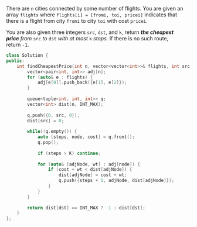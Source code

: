 There are `n` cities connected by some number of flights. You are given an array `flights` where `flights[i] = [fromi, toi, pricei]` indicates that there is a flight from city `fromi` to city `toi` with cost `pricei`.

You are also given three integers `src`, `dst`, and `k`, return _**the cheapest price** from_ `src` _to_ `dst` _with at most_ `k` _stops._ If there is no such route, return `-1`.

```cpp
class Solution {
public:
    int findCheapestPrice(int n, vector<vector<int>>& flights, int src, int dst, int K) {
        vector<pair<int, int>> adj[n];
        for (auto& e : flights) {
            adj[e[0]].push_back({e[1], e[2]});
        }
        
        queue<tuple<int, int, int>> q;
        vector<int> dist(n, INT_MAX);
        
        q.push({0, src, 0});
        dist[src] = 0;
        
        while(!q.empty()) {
            auto [steps, node, cost] = q.front();
            q.pop();
            
            if (steps > K) continue;
            
            for (auto& [adjNode, wt] : adj[node]) {
                if (cost + wt < dist[adjNode]) {
                    dist[adjNode] = cost + wt;
                    q.push({steps + 1, adjNode, dist[adjNode]});
                }
            }
        }
        
        return dist[dst] == INT_MAX ? -1 : dist[dst];
    }
};
```